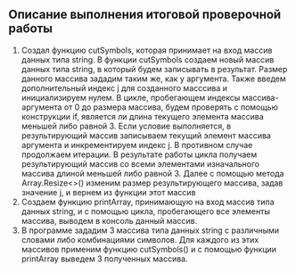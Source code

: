 ## __Описание выполнения итоговой проверочной работы__

1. Создал функцию cutSymbols, которая принимает на вход массив данных типа string.
В функции cutSymbols создаем новый массив данных типа string, в который будем записывать в результат.
Размер данного массива зададим таким же, как у аргумента.
Также введем дополнительный индекс j для созданного масссива и инициализируем нулем.
В цикле, пробегающем индексы массива-аргумента от 0 до размера массива, будем проверять с помощью конструкции if, является ли длина текущего элемента массива меньшей либо равной 3. Если условие выполняется, в результирующий массив записываем текущий элемент массива аргумента и инкрементируем индекс j. В противном случае продолжаем итерации. В результате работы цикла получаем результирующий массив со всеми элементами изначального массива длиной меньшей либо равной 3. Далее с помощью метода Array.Resize<>() изменим размер результирующего массива, задав значение j, и вернем из функции этот массив
2. Создаем функцию printArray, принимающую на вход массив типа данных string, и с помощью цикла, пробегающего все элементы массива, выводем в консоль данный массив.
3. В программе зададим 3 массива типа данных string с различными словами либо комбинациями символов. Для каждого из этих массивов применим функцию cutSymbols() и с помощью функции printArray выведем 3 полученных массива.